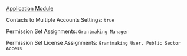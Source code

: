 [Application Module](https://github.com/effordDev/sf-application)

Contacts to Multiple Accounts Settings: `true`

Permission Set Assignments: `Grantmaking Manager`

Permission Set License Assignments: `Grantmaking User, Public Sector Access`

